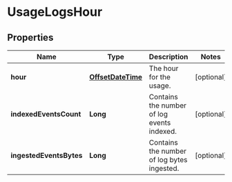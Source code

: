 

# UsageLogsHour

## Properties

Name | Type | Description | Notes
------------ | ------------- | ------------- | -------------
**hour** | [**OffsetDateTime**](OffsetDateTime.md) | The hour for the usage. |  [optional]
**indexedEventsCount** | **Long** | Contains the number of log events indexed. |  [optional]
**ingestedEventsBytes** | **Long** | Contains the number of log bytes ingested. |  [optional]



